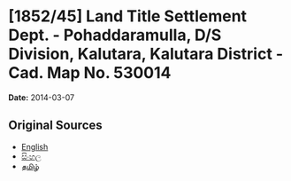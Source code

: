 # [1852/45] Land Title Settlement Dept. - Pohaddaramulla, D/S Division, Kalutara, Kalutara District - Cad. Map No. 530014

**Date:** 2014-03-07

## Original Sources

- [English](https://documents.gov.lk/view/extra-gazettes/2014/3/1852-45_E.pdf)
- [සිංහල](https://documents.gov.lk/view/extra-gazettes/2014/3/1852-45_S.pdf)
- [தமிழ்](https://documents.gov.lk/view/extra-gazettes/2014/3/1852-45_T.pdf)
